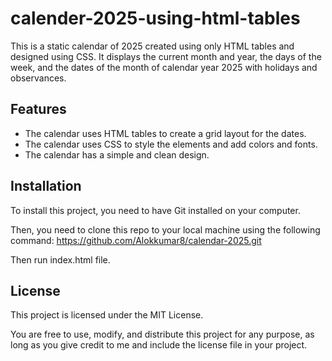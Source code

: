 # calender-2025-using-html-tables

This is a static calendar of 2025 created using only HTML tables and designed using CSS. It displays the current month and year, the days of the week, and the dates of the month of calendar year 2025 with holidays and observances.

## Features

- The calendar uses HTML tables to create a grid layout for the dates.
- The calendar uses CSS to style the elements and add colors and fonts.
- The calendar has a simple and clean design.

## Installation

To install this project, you need to have Git installed on your computer. 

Then, you need to clone this repo to your local machine using the following command: https://github.com/Alokkumar8/calendar-2025.git

Then run index.html file.
 

## License

This project is licensed under the MIT License.

You are free to use, modify, and distribute this project for any purpose, as long as you give credit to me and include the license file in your project.
